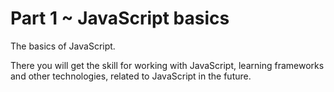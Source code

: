 # Part 1 ~ JavaScript basics

The basics of JavaScript.

There you will get the skill for working with JavaScript, learning frameworks and other technologies, related to JavaScript in the future. 
